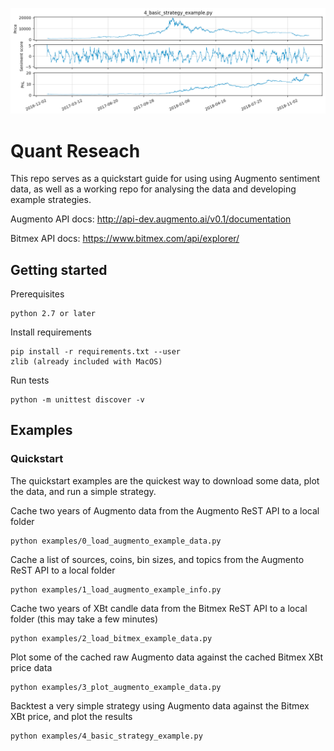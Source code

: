 <p align="center">
  <img src="documentation/simple_strategy_backtest_example.png" title="simple_strategy_backtest_example.png">
</p>

# Quant Reseach

This repo serves as a quickstart guide for using using Augmento sentiment data, as well as a working repo for analysing the data and developing example strategies.

Augmento API docs: http://api-dev.augmento.ai/v0.1/documentation

Bitmex API docs: https://www.bitmex.com/api/explorer/

## Getting started

Prerequisites

	python 2.7 or later

Install requirements

	pip install -r requirements.txt --user
	zlib (already included with MacOS)

Run tests

	python -m unittest discover -v

## Examples

### Quickstart

The quickstart examples are the quickest way to download some data, plot the data, and run a simple strategy.

Cache two years of Augmento data from the Augmento ReST API to a local folder

	python examples/0_load_augmento_example_data.py

Cache a list of sources, coins, bin sizes, and topics from the Augmento ReST API to a local folder

	python examples/1_load_augmento_example_info.py

Cache two years of XBt candle data from the Bitmex ReST API to a local folder (this may take a few minutes)

	python examples/2_load_bitmex_example_data.py

Plot some of the cached raw Augmento data against the cached Bitmex XBt price data

	python examples/3_plot_augmento_example_data.py

Backtest a very simple strategy using Augmento data against the Bitmex XBt price, and plot the results

	python examples/4_basic_strategy_example.py

